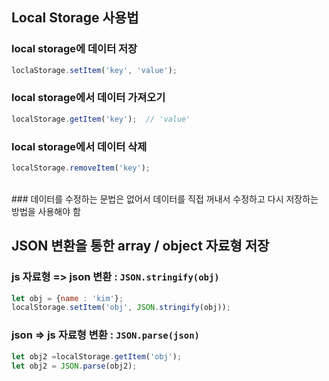 ## Local Storage 사용법
### local storage에 데이터 저장
```js
loclaStorage.setItem('key', 'value');
```
### local storage에서 데이터 가져오기
```js
localStorage.getItem('key');  // 'value'
```
### local storage에서 데이터 삭제
```js
localStorage.removeItem('key');
```
<br>
### 데이터를 수정하는 문법은 없어서 데이터를 직접 꺼내서 수정하고 다시 저장하는 방법을 사용해야 함

## JSON 변환을 통한 array / object 자료형 저장
### js 자료형 => json 변환 : `JSON.stringify(obj)`
```js
let obj = {name : 'kim'};
localStorage.setItem('obj', JSON.stringify(obj));
```
### json => js 자료형 변환 : `JSON.parse(json)`
```js
let obj2 =localStorage.getItem('obj');
let obj2 = JSON.parse(obj2); 
```
